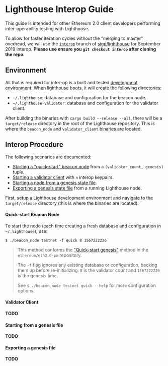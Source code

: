 # Lighthouse Interop Guide

This guide is intended for other Ethereum 2.0 client developers performing
inter-operability testing with Lighthouse.

To allow for faster iteration cycles without the "merging to master" overhead,
we will use the [`interop`](https://github.com/sigp/lighthouse/tree/interop)
branch of [sigp/lighthouse](https://github.com/sigp/lighthouse/tree/interop)
for September 2019 interop.  **Please use ensure you `git checkout interop`
after cloning the repo.**

## Environment

All that is required for inter-op is a built and tested [development
environment](setup). When lighthouse boots, it will create the following
directories:

- `~/.lighthouse`: database and configuration for the beacon node.
- `~/.lighthouse-validator`: database and configuration for the validator
	client.

After building the binaries with `cargo build --release --all`, there will be a
`target/release` directory in the root of the Lighthouse repository. This is
where the `beacon_node` and `validator_client` binaries are located.

## Interop Procedure

The following scenarios are documented:

- [Starting a "quick-start" beacon node](#quick-start-beacon-node) from a
    `(validator_count, genesis)` tuple.
- [Starting a validator client](#validator-client) with `n` interop keypairs.
- [Starting a node from a genesis state file](#starting-from-a-genesis-file).
- [Exporting a genesis state file](#exporting-a-genesis-file) from a running Lighthouse
	node.

First, setup a Lighthouse development environment and navigate to the
`target/release` directory (this is where the binaries are located).

#### Quick-start Beacon Node


To start the node (each time creating a fresh database and configuration in
`~/.lighthouse`), use:

```
$ ./beacon_node testnet -f quick 8 1567222226
```

>This method conforms the ["Quick-start
genesis"](https://github.com/ethereum/eth2.0-pm/tree/6e41fcf383ebeb5125938850d8e9b4e9888389b4/interop/mocked_start#quick-start-genesis)
method in the `ethereum/eth2.0-pm` repository.
>
> The `-f` flag ignores any existing database or configuration, backing them up
before re-initializing. `8` is the validator count and `1567222226` is the
genesis time.
>
> See `$ ./beacon_node testnet quick --help` for more configuration options.

#### Validator Client

**TODO**

#### Starting from a genesis file

**TODO**

#### Exporting a genesis file

**TODO**
